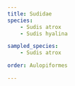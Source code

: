```yaml
---
title: Sudidae
species:
    - Sudis atrox
    - Sudis hyalina

sampled_species:
    - Sudis atrox

order: Aulopiformes

---
```

